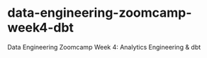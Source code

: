 # data-engineering-zoomcamp-week4-dbt
Data Engineering Zoomcamp Week 4: Analytics Engineering &amp; dbt
